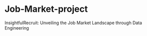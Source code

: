 # Job-Market-project
InsightfulRecruit: Unveiling the Job Market Landscape through Data Engineering
